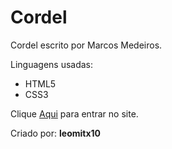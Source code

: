 # Cordel

  Cordel escrito por Marcos Medeiros.
  
  Linguagens usadas:
 - HTML5
 - CSS3
  
  Clique <a href="https://leomitx10.github.io/Cordel/" target="_blank">Aqui</a> para entrar no site.
  
  Criado por: <b>leomitx10</b>

